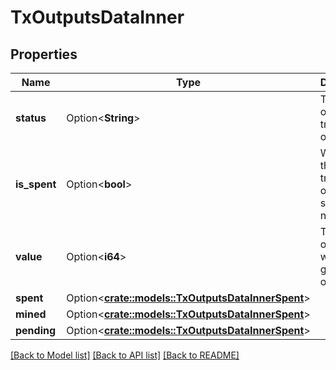 # TxOutputsDataInner

## Properties

Name | Type | Description | Notes
------------ | ------------- | ------------- | -------------
**status** | Option<**String**> | The status of the given transaction output. | [optional]
**is_spent** | Option<**bool**> | Whether the transaction output was spent or not. | [optional]
**value** | Option<**i64**> | The amount of tokens within the given output. | [optional]
**spent** | Option<[**crate::models::TxOutputsDataInnerSpent**](tx_outputs_data_inner_spent.md)> |  | [optional]
**mined** | Option<[**crate::models::TxOutputsDataInnerSpent**](tx_outputs_data_inner_spent.md)> |  | [optional]
**pending** | Option<[**crate::models::TxOutputsDataInnerSpent**](tx_outputs_data_inner_spent.md)> |  | [optional]

[[Back to Model list]](../README.md#documentation-for-models) [[Back to API list]](../README.md#documentation-for-api-endpoints) [[Back to README]](../README.md)


